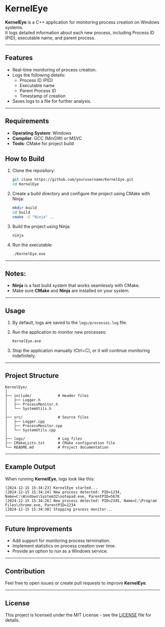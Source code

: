 # KernelEye

**KernelEye** is a C++ application for monitoring process creation on Windows systems.  
It logs detailed information about each new process, including Process ID (PID), executable name, and parent process.

---

## Features

- Real-time monitoring of process creation.
- Logs the following details:
  - Process ID (PID)
  - Executable name
  - Parent Process ID
  - Timestamp of creation
- Saves logs to a file for further analysis.

---

## Requirements

- **Operating System**: Windows
- **Compiler**: GCC (MinGW) or MSVC
- **Tools**: CMake for project build


## How to Build

1. Clone the repository:
   ```bash
   git clone https://github.com/yourusername/KernelEye.git
   cd KernelEye
   ```

2. Create a build directory and configure the project using CMake with Ninja:
   ```bash
   mkdir build
   cd build
   cmake -G "Ninja" ..
   ```

3. Build the project using Ninja:
   ```bash
   ninja
   ```

4. Run the executable:
   ```bash
   ./KernelEye.exe
   ```

---

## Notes:
- **Ninja** is a fast build system that works seamlessly with CMake.
- Make sure **CMake** and **Ninja** are installed on your system.


---

## Usage

1. By default, logs are saved to the `logs/processes.log` file.
2. Run the application to monitor new processes:
   ```bash
   KernelEye.exe
   ```

3. Stop the application manually (Ctrl+C), or it will continue monitoring indefinitely.

---

## Project Structure

```
KernelEye/
│
├── include/            # Header files
│   ├── Logger.h
│   ├── ProcessMonitor.h
│   └── SystemUtils.h
│
├── src/                # Source files
│   ├── Logger.cpp
│   ├── ProcessMonitor.cpp
│   └── SystemUtils.cpp
│
├── logs/               # Log files
├── CMakeLists.txt      # CMake configuration file
└── README.md           # Project documentation
```

---

## Example Output

When running **KernelEye**, logs look like this:

```
[2024-12-15 15:34:23] KernelEye started...
[2024-12-15 15:34:24] New process detected: PID=1234, Name=C:\Windows\System32\notepad.exe, ParentPID=5678
[2024-12-15 15:34:26] New process detected: PID=2345, Name=C:\Program Files\chrome.exe, ParentPID=1234
[2024-12-15 15:34:30] Stopping process monitor...
```

---

## Future Improvements

- Add support for monitoring process termination.
- Implement statistics on process creation over time.
- Provide an option to run as a Windows service.

---

## Contribution

Feel free to open issues or create pull requests to improve **KernelEye**.

---

## License

This project is licensed under the MIT License - see the [LICENSE](LICENSE) file for details.
